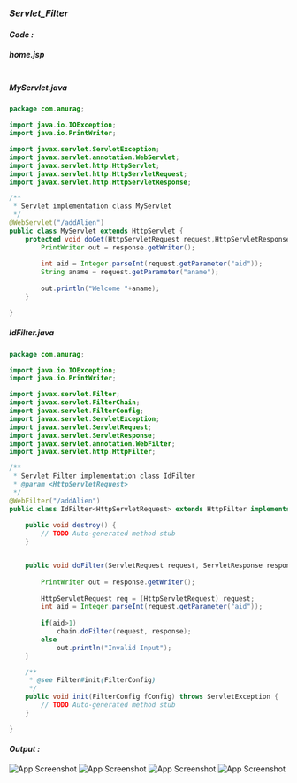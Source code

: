 ### *Servlet_Filter*

#### *Code :*

##### home.jsp
```jsp

```
##### MyServlet.java
```java
package com.anurag;

import java.io.IOException;
import java.io.PrintWriter;

import javax.servlet.ServletException;
import javax.servlet.annotation.WebServlet;
import javax.servlet.http.HttpServlet;
import javax.servlet.http.HttpServletRequest;
import javax.servlet.http.HttpServletResponse;

/**
 * Servlet implementation class MyServlet
 */
@WebServlet("/addAlien")
public class MyServlet extends HttpServlet {
	protected void doGet(HttpServletRequest request,HttpServletResponse response) throws ServletException, IOException {
		PrintWriter out = response.getWriter();
		
		int aid = Integer.parseInt(request.getParameter("aid"));
		String aname = request.getParameter("aname");
		
		out.println("Welcome "+aname);
	}

}
```
##### IdFilter.java
```java
package com.anurag;

import java.io.IOException;
import java.io.PrintWriter;

import javax.servlet.Filter;
import javax.servlet.FilterChain;
import javax.servlet.FilterConfig;
import javax.servlet.ServletException;
import javax.servlet.ServletRequest;
import javax.servlet.ServletResponse;
import javax.servlet.annotation.WebFilter;
import javax.servlet.http.HttpFilter;

/**
 * Servlet Filter implementation class IdFilter
 * @param <HttpServletRequest>
 */
@WebFilter("/addAlien")
public class IdFilter<HttpServletRequest> extends HttpFilter implements Filter {
       
   	public void destroy() {
		// TODO Auto-generated method stub
	}


	public void doFilter(ServletRequest request, ServletResponse response, FilterChain chain) throws IOException, ServletException {
		
		PrintWriter out = response.getWriter();
		
		HttpServletRequest req = (HttpServletRequest) request;
		int aid = Integer.parseInt(request.getParameter("aid"));
		
		if(aid>1)
			chain.doFilter(request, response);
		else
			out.println("Invalid Input");
	}

	/**
	 * @see Filter#init(FilterConfig)
	 */
	public void init(FilterConfig fConfig) throws ServletException {
		// TODO Auto-generated method stub
	}

}
```

#### *Output :*

![App Screenshot](https://github.com/AnuragDarji/Java/assets/127482974/4c636895-b29c-4c66-80b8-52291d437f6b)
![App Screenshot](https://github.com/AnuragDarji/Java/assets/127482974/8e4ab1f9-b6d9-4391-b493-32da0549a307)
![App Screenshot](https://github.com/AnuragDarji/Java/assets/127482974/6901ee90-2963-4c63-8ba0-4ef1f4786447)
![App Screenshot](https://github.com/AnuragDarji/Java/assets/127482974/56d1c005-1ec1-46f6-8f8c-4a0f55967817)
